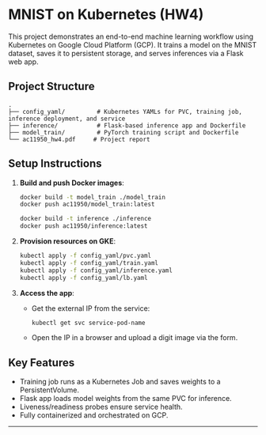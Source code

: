
# MNIST on Kubernetes (HW4)

This project demonstrates an end-to-end machine learning workflow using Kubernetes on Google Cloud Platform (GCP). It trains a model on the MNIST dataset, saves it to persistent storage, and serves inferences via a Flask web app.

## Project Structure

```
.
├── config_yaml/         # Kubernetes YAMLs for PVC, training job, inference deployment, and service
├── inference/           # Flask-based inference app and Dockerfile
├── model_train/         # PyTorch training script and Dockerfile
└── ac11950_hw4.pdf     # Project report
```

## Setup Instructions

1. **Build and push Docker images**:
   ```bash
   docker build -t model_train ./model_train
   docker push ac11950/model_train:latest

   docker build -t inference ./inference
   docker push ac11950/inference:latest
   ```

2. **Provision resources on GKE**:
   ```bash
   kubectl apply -f config_yaml/pvc.yaml
   kubectl apply -f config_yaml/train.yaml
   kubectl apply -f config_yaml/inference.yaml
   kubectl apply -f config_yaml/lb.yaml
   ```

3. **Access the app**:
   - Get the external IP from the service:
     ```bash
     kubectl get svc service-pod-name
     ```
   - Open the IP in a browser and upload a digit image via the form.

## Key Features

- Training job runs as a Kubernetes Job and saves weights to a PersistentVolume.
- Flask app loads model weights from the same PVC for inference.
- Liveness/readiness probes ensure service health.
- Fully containerized and orchestrated on GCP.

---


